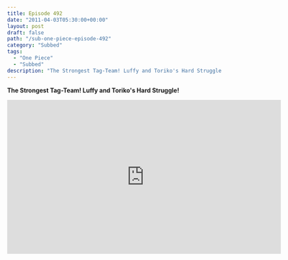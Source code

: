 ```yaml
---
title: Episode 492
date: "2011-04-03T05:30:00+00:00"
layout: post
draft: false
path: "/sub-one-piece-episode-492"
category: "Subbed"
tags:
  - "One Piece"
  - "Subbed"
description: "The Strongest Tag-Team! Luffy and Toriko's Hard Struggle!"
---
```


**The Strongest Tag-Team! Luffy and Toriko's Hard Struggle!**

<iframe width="640" height="360" src="https://www.rapidvideo.com/e/G6FRPEZBY0" frameborder="0" marginwidth=0 marginheight=0 scrolling=no allowfullscreen></iframe>

